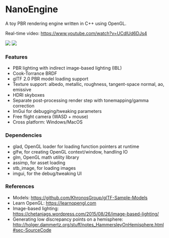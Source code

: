 # NanoEngine

A toy PBR rendering engine written in C++ using OpenGL.

Real-time video: https://www.youtube.com/watch?v=UCdlUd6DJs4

<img src="https://github.com/tristancalderbank/NanoEngine/blob/master/screenshots/pbr_first_implementation.png">

<img src="https://github.com/tristancalderbank/NanoEngine/blob/master/screenshots/metallicroughnesslabelled.png">

### Features
* PBR lighting with indirect image-based lighting (IBL)
* Cook-Torrance BRDF
* glTF 2.0 PBR model loading support
* Texture support: albedo, metallic, roughness, tangent-space normal, ao, emissive
* HDRI skyboxes
* Separate post-processing render step with tonemapping/gamma correction
* ImGui for debugging/tweaking parameters
* Free flight camera (WASD + mouse)
* Cross platform: Windows/MacOS

### Dependencies

* glad, OpenGL loader for loading function pointers at runtime
* glfw, for creating OpenGL context/window, handling IO
* glm, OpenGL math utility library
* assimp, for asset loading
* stb_image, for loading images
* imgui, for the debug/tweaking UI

### References

* Models: https://github.com/KhronosGroup/glTF-Sample-Models
* Learn OpenGL: https://learnopengl.com
* Image-based lighting: https://chetanjags.wordpress.com/2015/08/26/image-based-lighting/
* Generating low discrepancy points on a hemisphere: http://holger.dammertz.org/stuff/notes_HammersleyOnHemisphere.html#sec-SourceCode
